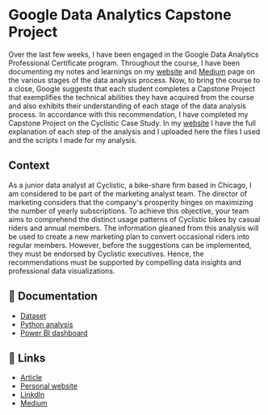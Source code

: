 # Google Data Analytics Capstone Project

Over the last few weeks, I have been engaged in the Google Data Analytics Professional Certificate program. Throughout the course, I have been documenting my notes and learnings on my [website](https://mcaloba-04272.stackbit.app/blog/) and [Medium](https://medium.com/@marco_caloba) page on the various stages of the data analysis process. Now, to bring the course to a close, Google suggests that each student completes a Capstone Project that exemplifies the technical abilities they have acquired from the course and also exhibits their understanding of each stage of the data analysis process. In accordance with this recommendation, I have completed my Capstone Project on the Cyclistic Case Study. In my [website](https://mcaloba-04272.stackbit.app/blog/post-eight) I have the full explanation of each step of the analysis and I uploaded here the files I used and the scripts I made for my analysis.




## Context

As a junior data analyst at Cyclistic, a bike-share firm based in Chicago, I am considered to be part of the marketing analyst team. The director of marketing considers that the company's prosperity hinges on maximizing the number of yearly subscriptions. To achieve this objective, your team aims to comprehend the distinct usage patterns of Cyclistic bikes by casual riders and annual members. The information gleaned from this analysis will be used to create a new marketing plan to convert occasional riders into regular members. However, before the suggestions can be implemented, they must be endorsed by Cyclistic executives. Hence, the recommendations must be supported by compelling data insights and professional data visualizations.


## 📁 Documentation
- [Dataset]()
- [Python analysis]()
- [Power BI dashboard]() 
## 🔗 Links
- [Article](https://mcaloba-04272.stackbit.app/blog/post-eight)
- [Personal website](https://mcaloba-04272.stackbit.app/)
- [LinkdIn](https://www.linkedin.com/in/marcocaloba/)
- [Medium](https://medium.com/@marco_caloba)
